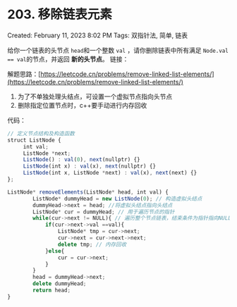 # 203. 移除链表元素

Created: February 11, 2023 8:02 PM
Tags: 双指针法, 简单, 链表

给你一个链表的头节点 `head`和一个整数 `val` ，请你删除链表中所有满足 `Node.val == val`的节点，并返回 **新的头节点**。
链接：

解题思路：[https://leetcode.cn/problems/remove-linked-list-elements/](https://leetcode.cn/problems/remove-linked-list-elements/)

1. 为了不单独处理头结点，可设置一个虚拟节点指向头节点
2. 删除指定位置节点时，c++要手动进行内存回收

代码：

```jsx
// 定义节点结构及构造函数
struct ListNode {
     int val;
     ListNode *next;
     ListNode() : val(0), next(nullptr) {}
     ListNode(int x) : val(x), next(nullptr) {}
     ListNode(int x, ListNode *next) : val(x), next(next) {}
};

ListNode* removeElements(ListNode* head, int val) {
        ListNode* dummyHead = new ListNode(0); // 构造虚拟头结点
        dummyHead->next = head; //将虚拟头结点指向头结点
        ListNode* cur = dummyHead; // 用于遍历节点的指针
        while(cur->next != NULL){ // 遍历整个节点链表，结束条件为指针指向NULL
            if(cur->next->val ==val){
                ListNode* tmp = cur->next;
                cur->next = cur->next->next;
                delete tmp; // 内存回收
            }else{
                cur = cur->next;
            }
        } 
        head = dummyHead->next;
        delete dummyHead;
        return head;
}
```